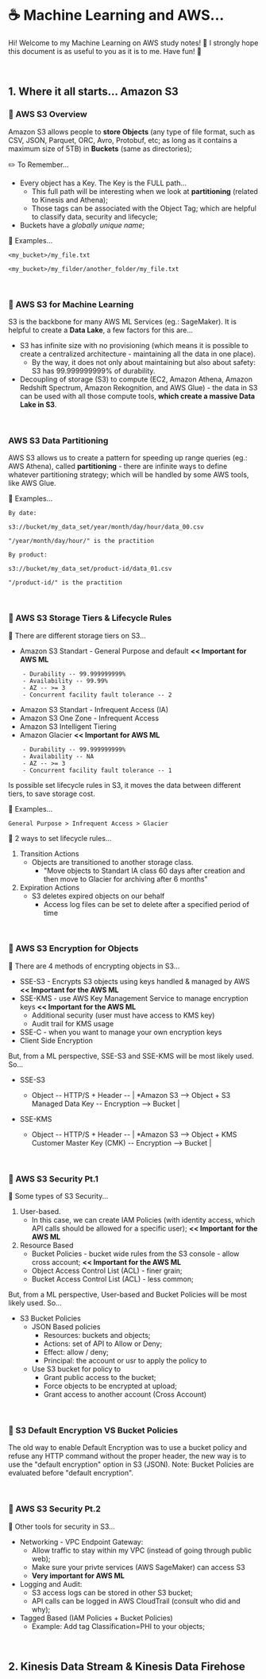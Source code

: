 # ☕ Machine Learning and AWS...

Hi! Welcome to my Machine Learning on AWS study notes! 👋 I strongly hope this document is as useful to you as it is to me. Have fun! 🎉

<br>

## 1. Where it all starts... Amazon S3

### 📌 AWS S3 Overview
Amazon S3 allows people to **store Objects** (any type of file format, such as CSV, JSON, Parquet, ORC, Avro, Protobuf, etc; as long as it contains a maximum size of 5TB) in **Buckets** (same as directories);

✏️ To Remember...
- Every object has a Key. The Key is the FULL path...
    - This full path will be interesting when we look at **partitioning** (related to Kinesis and Athena);
    - Those tags can be associated with the Object Tag; which are helpful to classify data, security and lifecycle;
- Buckets have a _globally unique name_;

🌮 Examples...
```
<my_bucket>/my_file.txt
```
```
<my_bucket>/my_filder/another_folder/my_file.txt
```
<br>

### 📌 AWS S3 for Machine Learning
S3 is the backbone for many AWS ML Services (eg.: SageMaker). It is helpful to create a **Data Lake**, a few factors for this are...

- S3 has infinite size with no provisioning (which means it is possible to create a centralized architecture - maintaining all the data in one place).
    - By the way, it does not only about maintaining but also about safety: S3 has 99.999999999% of durability.
- Decoupling of storage (S3) to compute (EC2, Amazon Athena, Amazon Redshift Spectrum, Amazon Rekognition, and AWS Glue) - the data in S3 can be used with all those compute tools, **which create a massive Data Lake in S3**.

<br>

### AWS S3 Data Partitioning
AWS S3 allows us to create a pattern for speeding up range queries (eg.: AWS Athena), called **partitioning** - there are infinite ways to define whatever partitioning strategy; which will be handled by some AWS tools, like AWS Glue.

🌮 Examples...

```
By date: 

s3://bucket/my_data_set/year/month/day/hour/data_00.csv

"/year/month/day/hour/" is the practition
```
```
By product: 

s3://bucket/my_data_set/product-id/data_01.csv

"/product-id/" is the practition
```
<br>

### 📌 AWS S3 Storage Tiers & Lifecycle Rules

📝 There are different storage tiers on S3...
- Amazon S3 Standart - General Purpose and default **<< Important for AWS ML**
```
    - Durability -- 99.999999999%
    - Availability -- 99.99%
    - AZ -- >= 3
    - Concurrent facility fault tolerance -- 2
```
- Amazon S3 Standart - Infrequent Access (IA)
- Amazon S3 One Zone - Infrequent Access
- Amazon S3 Intelligent Tiering
- Amazon Glacier **<< Important for AWS ML**
```
    - Durability -- 99.999999999%
    - Availability -- NA
    - AZ -- >= 3
    - Concurrent facility fault tolerance -- 1
```

Is possible set lifecycle rules in S3, it moves the data between different tiers, to save storage cost.

🌮 Examples...

```
General Purpose > Infrequent Access > Glacier
```
📝 2 ways to set lifecycle rules...
1. Transition Actions
    - Objects are transitioned to another storage class.
        - "Move objects to Standart IA class 60 days after creation and then move to Glacier for archiving after 6 months"
2. Expiration Actions
    - S3 deletes expired objects on our behalf
        - Access log files can be set to delete after a specified period of time

<br>

### 📌 AWS S3 Encryption for Objects 

📝 There are 4 methods of encrypting objects in S3...
- SSE-S3 - Encrypts S3 objects using keys handled & managed by AWS **<< Important for the AWS ML**
- SSE-KMS - use AWS Key Management Service to manage encryption keys **<< Important for the AWS ML**
    - Additional security (user must have access to KMS key)
    - Audit trail for KMS usage
- SSE-C - when you want to manage your own encryption keys
- Client Side Encryption

But, from a ML perspective, SSE-S3 and SSE-KMS will be most likely used. So...

- SSE-S3
    - Object -- HTTP/S + Header -- | *Amazon S3 --> Object + S3 Managed Data Key -- Encryption --> Bucket | 
    
- SSE-KMS
    - Object -- HTTP/S + Header -- | *Amazon S3 --> Object + KMS Customer Master Key (CMK) -- Encryption --> Bucket | 
    
<br>

### 📌 AWS S3 Security Pt.1

📝 Some types of S3 Security...

1. User-based. 
    - In this case, we can create IAM Policies (with identity access, which API calls should be allowed for a specific user); **<< Important for the AWS ML**
2. Resource Based 
    - Bucket Policies - bucket wide rules from the S3 console - allow cross account; **<< Important for the AWS ML**
    - Object Access Control List (ACL) - finer grain; 
    - Bucket Access Control List (ACL) - less common;

But, from a ML perspective, User-based and Bucket Policies will be most likely used. So...

- S3 Bucket Policies
    - JSON Based policies
        - Resources: buckets and objects;
        - Actions: set of API to Allow or Deny;
        - Effect: allow / deny;
        - Principal: the account or usr to apply the policy to
    - Use S3 bucket for policy to
        - Grant public access to the bucket;
        - Force objects to be encrypted at upload;
        - Grant access to another account (Cross Account)

<br>

### 📌 S3 Default Encryption VS Bucket Policies
The old way to enable Default Encryption was to use a bucket policy and refuse any HTTP command without the proper header, the new way is to use the "default encryption" option in S3 (JSON). Note: Bucket Policies are evaluated before "default encryption".

<br>

### 📌 AWS S3 Security Pt.2
📝 Other tools for security in S3...
- Networking - VPC Endpoint Gateway:
    - Allow traffic to stay within my VPC (instead of going through public web);
    - Make sure your privte services (AWS SageMaker) can access S3
    - **Very important for AWS ML**
- Logging and Audit:
    - S3 access logs can be stored in other S3 bucket;
    - API calls can be logged in AWS CloudTrail (consult who did and why);
- Tagged Based (IAM Policies + Bucket Policies)
    - Example: Add tag Classification=PHI to your objects;

<br>


## 2. Kinesis Data Stream & Kinesis Data Firehose 
